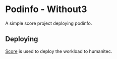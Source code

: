 # Podinfo - Without3

A simple score project deploying podinfo.

## Deploying

[Score](https://score.dev/) is used to deploy the workload to humanitec.

